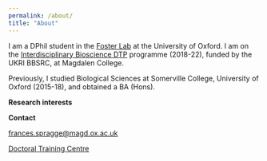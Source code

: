 ```yaml
---
permalink: /about/
title: "About"
---
```



I am a DPhil student in the [Foster Lab](https://zoo-kfoster.zoo.ox.ac.uk) at the University of Oxford. I am on the [Interdisciplinary Bioscience DTP](https://www.biodtp.ox.ac.uk) programme (2018-22), funded by the UKRI BBSRC, at Magdalen College. 

Previously, I studied Biological Sciences at Somerville College, University of Oxford (2015-18), and obtained a BA (Hons).

**Research interests**


**Contact**

frances.spragge@magd.ox.ac.uk

[Doctoral Training Centre](http://www.dtc.ox.ac.uk)
